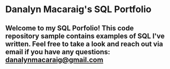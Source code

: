 # Danalyn Macaraig's SQL Portfolio 

## Welcome to my SQL Porfolio! This code repository sample contains examples of SQL I've written. Feel free to take a look and reach out via email if you have any questions: danalynmacaraig@gmail.com
